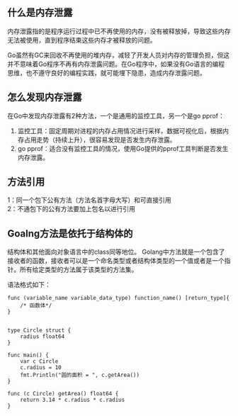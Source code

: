 ## 什么是内存泄露 ##
内存泄露指的是程序运行过程中已不再使用的内存，没有被释放掉，导致这些内存无法被使用，直到程序结束这些内存才被释放的问题。

Go虽然有GC来回收不再使用的堆内存，减轻了开发人员对内存的管理负担，但这并不意味着Go程序不再有内存泄露问题。在Go程序中，如果没有Go语言的编程思维，也不遵守良好的编程实践，就可能埋下隐患，造成内存泄露问题。

## 怎么发现内存泄露 ##
在Go中发现内存泄露有2种方法，一个是通用的监控工具，另一个是go pprof：


1. 监控工具：固定周期对进程的内存占用情况进行采样，数据可视化后，根据内存占用走势（持续上升），很容易发现是否发生内存泄露。
2. go pprof：适合没有监控工具的情况，使用Go提供的pprof工具判断是否发生内存泄露。

## 方法引用 ##
1：同一个包下公有方法（方法名首字母大写）和可直接引用 <br>2：不通包下的公有方法要加上包名以进行引用

## Goalng方法是依托于结构体的 ##

结构体和其他面向对象语言中的class同等地位。
Golang中方法就是一个包含了接收者的函数，接收者可以是一个命名类型或者结构体类型的一个值或者是一个指针。所有给定类型的方法属于该类型的方法集。

语法格式如下：

    func (variable_name variable_data_type) function_name() [return_type]{
    	/* 函数体*/
    }


    type Circle struct {
    	radius float64
    }
    
    func main() {
    	var c Circle
    	c.radius = 10
    	fmt.Println("圆的面积 = ", c.getArea())
    }
    
    func (c Circle) getArea() float64 {
    	return 3.14 * c.radius * c.radius
    }
    
